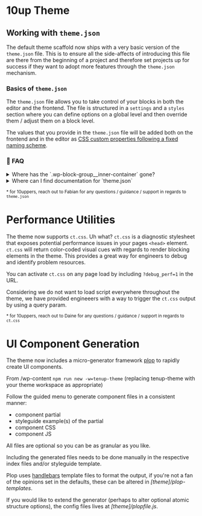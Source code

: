 # 10up Theme

## Working with `theme.json`
The default theme scaffold now ships with a very basic version of the `theme.json` file. This is to ensure all the side-affects of introducing this file are there from the beginning of a project and therefore set projects up for success if they want to adopt more features through the `theme.json` mechanism.

### Basics of `theme.json`
The `theme.json` file allows you to take control of your blocks in both the editor and the frontend. The file is structured in a `settings` and a `styles` section where you can define options on a global level and then override them / adjust them on a block level.

The values that you provide in the `theme.json` file will be added both on the frontend and in the editor as [CSS custom properties following a fixed naming scheme](https://developer.wordpress.org/block-editor/how-to-guides/themes/theme-json/#css-custom-properties-presets-custom).

### 🙋 FAQ
<details>
<summary>Where has the `.wp-block-group__inner-container` gone?</summary>
<br />

Core has made the decision to drop the additional inner container of the group block. The rationale behind that decision is that the additional `div` semantically isn't necessary and modern layout techniques don't rely on it anymore. The container is still present for _legacy_ themes (themes without a `theme.json` file).

For new builds it is suggested that we use the `settings.layout.contentWidth` and `settings.layout.wideWidth` options of the `theme.json` for this. The group block has an option in the editor to allow editors to inherit the width for its inner elements.

<img width="1904" alt="Screen Shot 2021-10-20 at 12 45 15" src="https://user-images.githubusercontent.com/20684594/138079160-44a28c10-417b-4769-905d-cd5c104e78c0.png">

```json
{
    "version": 1,
    "settings": {
        "layout": {
            "contentSize": "800px",
            "wideSize": "900px"
        }
    }
}
```

For this, there isn't even any custom CSS needed.

There isn't the best story for responsive overrides in here but the recommendation at this point in time would be using `clamp` as we have officially dropped the IE11 support and that would allow us to have a fluid with scale here for the elements.
[https://caniuse.com/css-math-functions](https://caniuse.com/css-math-functions)


If we need to use different content widths here we can stick to the core way and apply the `max-width` settings to the children of the group block instead of the wrapper element.

```css
.wp-block-group > * {
    max-width: var(--site-max-width);
}
```

If there are instances where we really cannot get by with styling the child blocks directly there is a hook in PHP that allows us to filter the block editor settings and therefore allows us to override the underlying `supportsLayout` property:

```php
add_filter(
	'block_editor_settings_all',
	'remove_layout_support_from_editor_settings'
);

/**
 * This function sets the `supportsLayout` option in the editor settings to false
 * Therefore it adds back the `wp-block-group__inner-container` element
 *
 * As a side effect of this change the `contentWidth` and `wideWidth` defined in the theme.json
 * no longer have any effect and all the blocks in the editor won't have any width restrictions
 * applied to them. So that needs to do be manually done by the theme.
 *
 * @param array $settings block editor settings
 */
function remove_layout_support_from_editor_settings( $settings ) {
	$settings['supportsLayout'] = false;
	return $settings;
}
```
</details>

<details>
<summary>Where can I find documentation for `theme.json`</summary>

### Core Handbook
You can find the Core Documentation here: [https://developer.wordpress.org/block-editor/how-to-guides/themes/theme-json/](https://developer.wordpress.org/block-editor/how-to-guides/themes/theme-json/). This should give you an overview of the options that are available and be a starting point for you to explore. In the Code examples you will get ones for `WordPress` and ones for `Gutenberg`. The ones for WordPress always are for the version in Core and therefore what we would want to look at.

### Code completion and validation
Additionally you can add inline documentation & code completion to your editor by adding the `JSON Schema` to your editor.

For VSCode you can add the following to your Settings. But other editors also support this and you can find more information on the topic here: [https://json.schemastore.org](https://json.schemastore.org)
```json
{
	"json.schemas": [
		{
			"fileMatch": [
				"/theme.json"
			],
			"url": "https://json.schemastore.org/theme-v1.json"
		}
	],
}
```

</details>

<sub>* for 10uppers, reach out to Fabian for any questions / guidance / support in regards to `theme.json`</sub>

# Performance Utilities
The theme now supports `ct.css`. Uh what?
`ct.css` is a diagnostic stylesheet that exposes potential performance issues in your pages `<head>` element. `ct.css` will return color-coded visual cues with regards to render blocking elements in the theme. This provides a great way for engineers to debug and identify problem resources.

You can activate `ct.css` on any page load by including `?debug_perf=1` in the URL.

Considering we do not want to load script everywhere throughout the theme, we have provided engineeers with a way to trigger the `ct.css` output by using a query param.

<sub>* for 10uppers, reach out to Daine for any questions / guidance / support in regards to `ct.css`</sub>


# UI Component Generation
The theme now includes a micro-generator framework [plop](https://plopjs.com/documentation/) to rapidly create UI components.

From /wp-content `npm run new -w=tenup-theme` (replacing tenup-theme with your theme workspace as appropriate)

Follow the guided menu to generate component files in a consistent manner:

- component partial
- styleguide example(s) of the partial
- component CSS
- component JS

All files are optional so you can be as granular as you like.

Including the generated files needs to be done manually in the respective index files and/or styleguide template.

Plop uses [handlebars](https://handlebarsjs.com/) template files to format the output, if you're not a fan of the opinions set in the defaults, these can be altered in *[theme]/plop-templates*.

If you would like to extend the generator (perhaps to alter optional atomic structure options), the config files lives at *[theme]/plopfile.js*.

